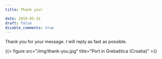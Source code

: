 ```yaml
---
title: Thank you!

date: 2019-05-31
draft: false
disable_comments: true
---
```


Thank you for your message. I will reply as fast as possible.

{{< figure src="/img/thank-you.jpg" title="Port in Grebaštica (Croatia)" >}}
